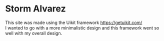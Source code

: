 # Storm Alvarez
This site was made using the Uikit framework https://getuikit.com/
<br>I wanted to go with a more minimalistic design and this framework went so well with my overall design. 
